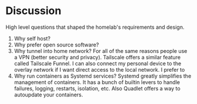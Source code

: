 # Discussion
High level questions that shaped the homelab's requirements and design.

1. Why self host?
1. Why prefer open source software?
1. Why tunnel into home network?
  For all of the same reasons people use a VPN (better security and privacy). Tailscale offers a similar feature called Tailscale Funnel. I can also connect my personal device to the overlay network if I want direct access to the local network. I prefer to 
1. Why run containers as Systemd services?
  Systemd greatly simplifies the management of containers. It has a bunch of builtin levers to handle failures, logging, restarts, isolation, etc. Also Quadlet offers a way to autoupdate your containers.
